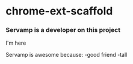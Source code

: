 # chrome-ext-scaffold

### Servamp is a developer on this project

I'm here

Servamp is awesome because:
-good friend
-tall